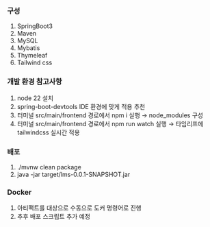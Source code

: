 ### 구성
1. SpringBoot3
2. Maven
3. MySQL
4. Mybatis
5. Thymeleaf
6. Tailwind css

### 개발 환경 참고사항
1. node 22 설치
2. spring-boot-devtools IDE 환경에 맞게 적용 추천
2. 터미널 src/main/frontend 경로에서 npm i 실행 &rarr; node_modules 구성
3. 터미널 src/main/frontend 경로에서 npm run watch 실행 &rarr; 타임리프에 tailwindcss 실시간 적용

### 배포
1. ./mvnw clean package
2. java -jar target/lms-0.0.1-SNAPSHOT.jar

### Docker
1. 아티팩트를 대상으로 수동으로 도커 명령어로 진행
2. 추후 배포 스크립트 추가 예정